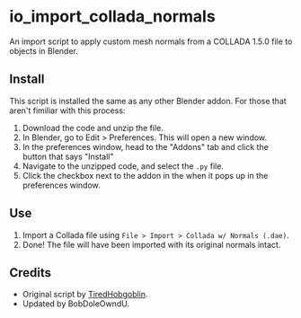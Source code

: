 # io_import_collada_normals
An import script to apply custom mesh normals from a COLLADA 1.5.0 file to objects in Blender.

## Install
This script is installed the same as any other Blender addon. For those that aren't fimiliar with this process:
1. Download the code and unzip the file.
2. In Blender, go to Edit > Preferences. This will open a new window.
3. In the preferences window, head to the "Addons" tab and click the button that says "Install"
4. Navigate to the unzipped code, and select the `.py` file.
5. Click the checkbox next to the addon in the when it pops up in the preferences window.

## Use
1. Import a Collada file using `File > Import > Collada w/ Normals (.dae)`.
2. Done! The file will have been imported with its original normals intact.

## Credits
* Original script by [TiredHobgoblin](https://github.com/TiredHobgoblin).
* Updated by BobDoleOwndU.

